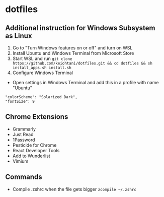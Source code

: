 # dotfiles
## Additional instruction for Windows Subsystem as Linux
1. Go to "Turn Windows features on or off" and turn on WSL
2. Install Ubuntu and Windows Terminal from Microsoft Store
3. Start WSL and run 
`git clone https://github.com/keiohtani/dotfiles.git && cd dotfiles && sh install_apps.sh install.sh`
4. Configure Windows Terminal
- Open settings in Windows Terminal and add this in a profile with name "Ubuntu"

```
"colorScheme": "Solarized Dark",
"fontSize": 9
```

## Chrome Extensions
- Grammarly
- Just Read
- 1Password
- Pesticide for Chrome
- React Developer Tools
- Add to Wunderlist
- Vimium

## Commands
- Compile .zshrc when the file gets bigger
`zcompile ~/.zshrc`
